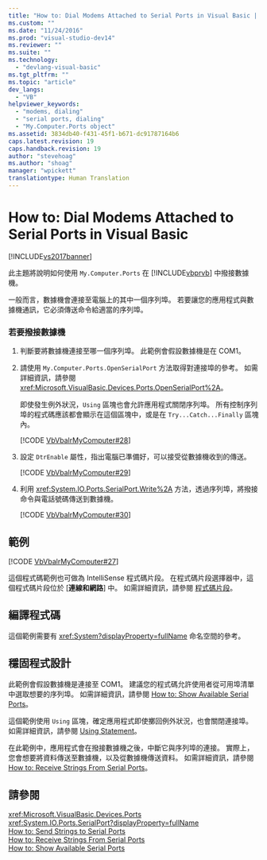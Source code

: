 ```yaml
---
title: "How to: Dial Modems Attached to Serial Ports in Visual Basic | Microsoft Docs"
ms.custom: ""
ms.date: "11/24/2016"
ms.prod: "visual-studio-dev14"
ms.reviewer: ""
ms.suite: ""
ms.technology: 
  - "devlang-visual-basic"
ms.tgt_pltfrm: ""
ms.topic: "article"
dev_langs: 
  - "VB"
helpviewer_keywords: 
  - "modems, dialing"
  - "serial ports, dialing"
  - "My.Computer.Ports object"
ms.assetid: 3834db40-f431-45f1-b671-dc91787164b6
caps.latest.revision: 19
caps.handback.revision: 19
author: "stevehoag"
ms.author: "shoag"
manager: "wpickett"
translationtype: Human Translation
---
```

# How to: Dial Modems Attached to Serial Ports in Visual Basic
[!INCLUDE[vs2017banner](../../../../csharp/includes/vs2017banner.md)]

此主題將說明如何使用 `My.Computer.Ports` 在 [!INCLUDE[vbprvb](../../../../csharp/programming-guide/concepts/linq/includes/vbprvb_md.md)] 中撥接數據機。  
  
 一般而言，數據機會連接至電腦上的其中一個序列埠。  若要讓您的應用程式與數據機通訊，它必須傳送命令給適當的序列埠。  
  
### 若要撥接數據機  
  
1.  判斷要將數據機連接至哪一個序列埠。  此範例會假設數據機是在 COM1。  
  
2.  請使用 `My.Computer.Ports.OpenSerialPort` 方法取得對連接埠的參考。  如需詳細資訊，請參閱 <xref:Microsoft.VisualBasic.Devices.Ports.OpenSerialPort%2A>。  
  
     即使發生例外狀況，`Using` 區塊也會允許應用程式關閉序列埠。  所有控制序列埠的程式碼應該都會顯示在這個區塊中，或是在 `Try...Catch...Finally` 區塊內。  
  
     [!CODE [VbVbalrMyComputer#28](../CodeSnippet/VS_Snippets_VBCSharp/VbVbalrMyComputer#28)]  
  
3.  設定 `DtrEnable` 屬性，指出電腦已準備好，可以接受從數據機收到的傳送。  
  
     [!CODE [VbVbalrMyComputer#29](../CodeSnippet/VS_Snippets_VBCSharp/VbVbalrMyComputer#29)]  
  
4.  利用 <xref:System.IO.Ports.SerialPort.Write%2A> 方法，透過序列埠，將撥接命令與電話號碼傳送到數據機。  
  
     [!CODE [VbVbalrMyComputer#30](../CodeSnippet/VS_Snippets_VBCSharp/VbVbalrMyComputer#30)]  
  
## 範例  
 [!CODE [VbVbalrMyComputer#27](../CodeSnippet/VS_Snippets_VBCSharp/VbVbalrMyComputer#27)]  
  
 這個程式碼範例也可做為 IntelliSense 程式碼片段。  在程式碼片段選擇器中，這個程式碼片段位於 \[**連線和網路**\] 中。  如需詳細資訊，請參閱 [程式碼片段](/visual-studio/ide/code-snippets)。  
  
## 編譯程式碼  
 這個範例需要有 <xref:System?displayProperty=fullName> 命名空間的參考。  
  
## 穩固程式設計  
 此範例會假設數據機是連接至 COM1。  建議您的程式碼允許使用者從可用埠清單中選取想要的序列埠。  如需詳細資訊，請參閱 [How to: Show Available Serial Ports](../../../../visual-basic/developing-apps/programming/computer-resources/how-to-show-available-serial-ports.md)。  
  
 這個範例使用 `Using` 區塊，確定應用程式即使擲回例外狀況，也會關閉連接埠。  如需詳細資訊，請參閱 [Using Statement](../../../../visual-basic/language-reference/statements/using-statement.md)。  
  
 在此範例中，應用程式會在撥接數據機之後，中斷它與序列埠的連接。  實際上，您會想要將資料傳送至數據機，以及從數據機傳送資料。  如需詳細資訊，請參閱 [How to: Receive Strings From Serial Ports](../../../../visual-basic/developing-apps/programming/computer-resources/how-to-receive-strings-from-serial-ports.md)。  
  
## 請參閱  
 <xref:Microsoft.VisualBasic.Devices.Ports>   
 <xref:System.IO.Ports.SerialPort?displayProperty=fullName>   
 [How to: Send Strings to Serial Ports](../../../../visual-basic/developing-apps/programming/computer-resources/how-to-send-strings-to-serial-ports.md)   
 [How to: Receive Strings From Serial Ports](../../../../visual-basic/developing-apps/programming/computer-resources/how-to-receive-strings-from-serial-ports.md)   
 [How to: Show Available Serial Ports](../../../../visual-basic/developing-apps/programming/computer-resources/how-to-show-available-serial-ports.md)